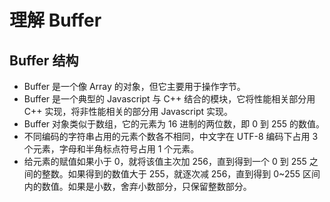# 理解 Buffer

## Buffer 结构
+ Buffer 是一个像 Array 的对象，但它主要用于操作字节。
+ Buffer 是一个典型的 Javascript 与 C++ 结合的模块，它将性能相关部分用 C++ 实现，将非性能相关的部分用 Javascript 实现。
+ Buffer 对象类似于数组，它的元素为 16 进制的两位数，即 0 到 255 的数值。
+ 不同编码的字符串占用的元素个数各不相同，中文字在 UTF-8 编码下占用 3 个元素，字母和半角标点符号占用 1 个元素。
+ 给元素的赋值如果小于 0，就将该值主次加 256，直到得到一个 0 到 255 之间的整数。如果得到的数值大于 255，就逐次减 256，直到得到 0~255 区间内的数值。如果是小数，舍弃小数部分，只保留整数部分。